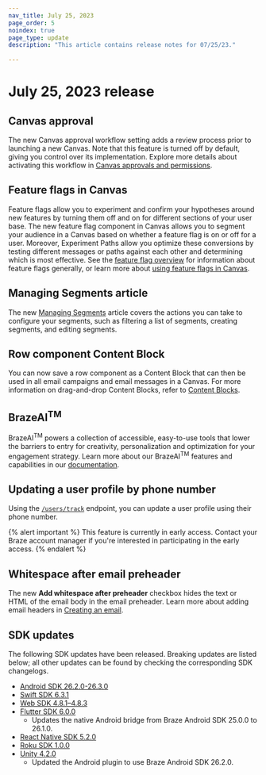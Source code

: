 ```yaml
---
nav_title: July 25, 2023
page_order: 5
noindex: true
page_type: update
description: "This article contains release notes for 07/25/23."
 
---
```

# July 25, 2023 release

## Canvas approval 
The new Canvas approval workflow setting adds a review process prior to launching a new Canvas. Note that this feature is turned off by default, giving you control over its implementation. Explore more details about activating this workflow in [Canvas approvals and permissions]({{site.baseurl}}/user_guide/engagement_tools/canvas/managing_canvases/canvas_approval/).
 
## Feature flags in Canvas
Feature flags allow you to experiment and confirm your hypotheses around new features by turning them off and on for different sections of your user base. The new feature flag component in Canvas allows you to segment your audience in a Canvas based on whether a feature flag is on or off for a user. Moreover, Experiment Paths allow you optimize these conversions by testing different messages or paths against each other and determining which is most effective. See the [feature flag overview]({{site.baseurl}}/developer_guide/feature_flags/) for information about feature flags generally, or learn more about [using feature flags in Canvas]({{site.baseurl}}/user_guide/engagement_tools/canvas/canvas_components/feature_flags/).

## Managing Segments article
The new [Managing Segments]({{site.baseurl}}/user_guide/engagement_tools/segments/managing_segments/) article covers the actions you can take to configure your segments, such as filtering a list of segments, creating segments, and editing segments.
 
## Row component Content Block
You can now save a row component as a Content Block that can then be used in all email campaigns and email messages in a Canvas. For more information on drag-and-drop Content Blocks, refer to [Content Blocks]({{site.baseurl}}/user_guide/message_building_by_channel/email/drag_and_drop/dnd_content_blocks/).

## BrazeAI<sup>TM</sup>
BrazeAI<sup>TM</sup> powers a collection of accessible, easy-to-use tools that lower the barriers to entry for creativity, personalization and optimization for your engagement strategy. Learn more about our BrazeAI<sup>TM</sup> features and capabilities in our [documentation]({{site.baseurl}}/user_guide/brazeai/).

## Updating a user profile by phone number
Using the [`/users/track`]({{site.baseurl}}/api/endpoints/user_data/post_user_track) endpoint, you can update a user profile using their phone number. 

{% alert important %}
This feature is currently in early access. Contact your Braze account manager if you're interested in participating in the early access.
{% endalert %}

## Whitespace after email preheader 
The new **Add whitespace after preheader** checkbox hides the text or HTML of the email body in the email preheader. Learn more about adding email headers in [Creating an email]({{site.baseurl}}/user_guide/message_building_by_channel/email/html_editor/creating_an_email_campaign/#step-3-compose-your-email).

## SDK updates
 
The following SDK updates have been released. Breaking updates are listed below; all other updates can be found by checking the corresponding SDK changelogs.

- [Android SDK 26.2.0-26.3.0](https://github.com/braze-inc/braze-android-sdk/blob/master/CHANGELOG.md#2620) 
- [Swift SDK 6.3.1](https://github.com/braze-inc/braze-swift-sdk/blob/main/CHANGELOG.md#631)
- [Web SDK 4.8.1–4.8.3](https://github.com/braze-inc/braze-web-sdk/blob/master/CHANGELOG.md#481)
- [Flutter SDK 6.0.0](https://github.com/braze-inc/braze-flutter-sdk/blob/master/CHANGELOG.md#600)
    - Updates the native Android bridge from Braze Android SDK 25.0.0 to 26.1.0.
- [React Native SDK 5.2.0](https://github.com/braze-inc/braze-react-native-sdk/blob/master/CHANGELOG.md#520)
- [Roku SDK 1.0.0](https://github.com/braze-inc/braze-roku-sdk/blob/main/CHANGELOG.md#100)
- [Unity 4.2.0](https://github.com/braze-inc/braze-unity-sdk/blob/master/CHANGELOG.md#420)
    - Updated the Android plugin to use Braze Android SDK 26.2.0.